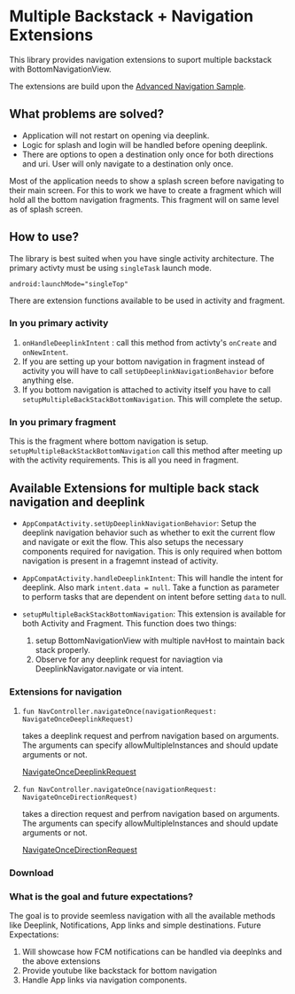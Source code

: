 # Multiple Backstack + Navigation Extensions
This library provides navigation extensions to suport multiple backstack with BottomNavigationView. 

The extensions are build upon the [Advanced Navigation Sample](https://github.com/android/architecture-components-samples/blob/master/NavigationAdvancedSample/app/src/main/java/com/example/android/navigationadvancedsample/NavigationExtensions.kt).

## What problems are solved?
* Application will not restart on opening via deeplink.
* Logic for splash and login will be handled before opening deeplink.
* There are options to open a destination only once for both directions and uri. User will only navigate to a destination only once.


Most of the application needs to show a splash screen before navigating to their main screen. For this to work we have to create a fragment which will hold all the bottom navigation fragments. This fragment will on same level as of splash screen.

## How to use?
The library is best suited when you have single activity architecture. The primary activty must be using `singleTask` launch mode. 

```
android:launchMode="singleTop"
```

There are extension functions available to be used in activity and fragment.

### In you primary activity
1. `onHandleDeeplinkIntent` : call this method from activty's `onCreate` and `onNewIntent`.
2. If you are setting up your bottom navigation in fragment instead of activity you will have to call `setUpDeeplinkNavigationBehavior` before anything else.
3. If you bottom navigation is attached to activity itself you have to call `setupMultipleBackStackBottomNavigation`. This will complete the setup.


### In you primary fragment
This is the fragment where bottom navigation is setup.
`setupMultipleBackStackBottomNavigation` call this method after meeting up with the activity requirements. This is all you need in fragment.


## Available Extensions for multiple back stack navigation and deeplink
* `AppCompatActivity.setUpDeeplinkNavigationBehavior`: Setup the deeplink navigation behavior such as whether to exit the current flow and navigate or exit the flow. This also setups the necessary components required for navigation. This is only required when bottom navigation is present in a fragemnt instead of activity.

* `AppCompatActivity.handleDeeplinkIntent`: This will handle the intent for deeplink. Also mark `intent.data = null`. Take a function as parameter to perform tasks that are dependent on intent before setting `data` to null.

* `setupMultipleBackStackBottomNavigation`: This extension is available for both Activity and Fragment. This function does two things: 

    1. setup BottomNavigationView with multiple navHost to maintain back stack properly.
    2. Observe for any deeplink request for naviagtion via DeeplinkNavigator.navigate or via intent.

### Extensions for navigation
1. ``` fun NavController.navigateOnce(navigationRequest: NavigateOnceDeeplinkRequest) ```

    takes a deeplink request and perfrom navigation based on    arguments. The arguments can specify allowMultipleInstances and should update arguments or not.
    
    [NavigateOnceDeeplinkRequest](https://github.com/beetlestance/android-extensions/blob/main/navigation/src/main/java/com/beetlestance/androidextensions/navigation/NavigateOnceDeeplinkRequest.kt)

2. ```fun NavController.navigateOnce(navigationRequest: NavigateOnceDirectionRequest) ```

    takes a direction request and perfrom navigation based on    arguments. The arguments can specify allowMultipleInstances and should update arguments or not.
    
    [NavigateOnceDirectionRequest](https://github.com/beetlestance/android-extensions/blob/main/navigation/src/main/java/com/beetlestance/androidextensions/navigation/NavigateOnceDirectionRequest.kt) 

### Download


### What is the goal and future expectations?
The goal is to provide seemless navigation with all the available methods like Deeplink, Notifications, App links and simple destinations. 
Future Expectations:
1. Will showcase how FCM notifications can be handled via deeplnks and the above extensions
2. Provide youtube like backstack for bottom navigation
3. Handle App links via navigation components.

